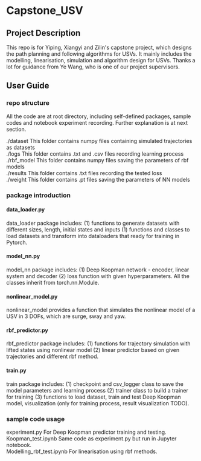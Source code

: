 # Capstone_USV  
## Project Description
This repo is for Yiping, Xiangyi and Zilin's capstone project, which designs the path planning and following algorithms for USVs. It mainly includes the modelling, linearisation, simulation and algorithm design for USVs. Thanks a lot for guidance from Ye Wang, who is one of our project supervisors.

## User Guide
### repo structure
All the code are at root directory, including self-defined packages, sample codes and notebook experiment recording. Further explanation is at next section.

./dataset      This folder contains numpy files containing simulated trajectories as datasets\
./logs         This folder contains .txt and .csv files recording learning process\
./rbf_model    This folder contains numpy files saving the parameters of rbf models\
./results      This folder contains .txt files recording the tested loss\
./weight       This folder contains .pt files saving the parameters of NN models

### package introduction
#### data_loader.py
data_loader package includes: (1) functions to generate datasets with different sizes, length, initial states and inputs (1) functions and classes to load datasets and transform into dataloaders that ready for training in Pytorch.

#### model_nn.py
model_nn package includes: (1) Deep Koopman network - encoder, linear system and decoder (2) loss function with given hyperparameters. All the classes inherit from torch.nn.Module.


#### nonlinear_model.py
nonlinear_model provides a function that simulates the nonlinear model of a USV in 3 DOFs, which are surge, sway and yaw.

#### rbf_predictor.py
rbf_predictor package includes: (1) functions for trajectory simulation with lifted states using nonlinear model (2) linear predictor based on given trajectories and different rbf method.

#### train.py
train package includes: (1) checkpoint and csv_logger class to save the model parameters and learning process (2) trainer class to build a trainer for training (3) functions to load dataset, train and test Deep Koopman model, visualization (only for training process, result visualization TODO).

### sample code usage
experiment.py               For Deep Koopman predictor training and testing. \
Koopman_test.ipynb          Same code as experiment.py but run in Jupyter notebook.\
Modelling_rbf_test.ipynb    For linearisation using rbf methods. 
    
